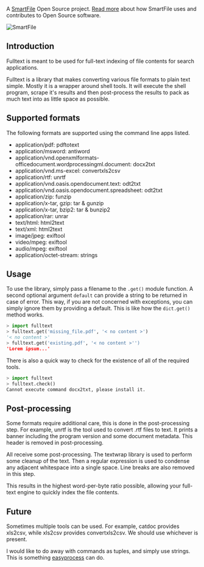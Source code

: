 A [SmartFile](http://www.smartfile.com/) Open Source project.
[Read more](http://www.smartfile.com/open-source.html) about how SmartFile uses and
contributes to Open Source software.

![SmartFile](http://www.smartfile.com/images/logo.jpg)

Introduction
----

Fulltext is meant to be used for full-text indexing of file contents for search applications.

Fulltext is a library that makes converting various file formats to plain text simple. Mostly
it is a wrapper around shell tools. It will execute the shell program, scrape it's results
and then post-process the results to pack as much text into as little space as possible.

Supported formats
----

The following formats are supported using the command line apps listed.

 *  application/pdf: pdftotext
 *  application/msword: antiword
 *  application/vnd.openxmlformats-officedocument.wordprocessingml.document: docx2txt
 *  application/vnd.ms-excel: convertxls2csv
 *  application/rtf: unrtf
 *  application/vnd.oasis.opendocument.text: odt2txt
 *  application/vnd.oasis.opendocument.spreadsheet: odt2txt
 *  application/zip: funzip
 *  application/x-tar, gzip: tar & gunzip
 *  application/x-tar, bzip2: tar & bunzip2
 *  application/rar: unrar
 *  text/html: html2text
 *  text/xml: html2text
 *  image/jpeg: exiftool
 *  video/mpeg: exiftool
 *  audio/mpeg: exiftool
 *  application/octet-stream: strings

Usage
----

To use the library, simply pass a filename to the `.get()`  module function. A second optional
argument `default` can provide a string to be returned in case of error. This way, if you are
not concerned with exceptions, you can simply ignore them by providing a default. This is like
how the `dict.get()` method works.

```python
> import fulltext
> fulltext.get('missing_file.pdf', '< no content >')
'< no content >'
> fulltext.get('existing.pdf', '< no content >'')
'Lorem ipsum...'
```

There is also a quick way to check for the existence of all of the required tools.

```python
> import fulltext
> fulltext.check()
Cannot execute command docx2txt, please install it.
```

Post-processing
----

Some formats require additional care, this is done in the post-processing step. For example, unrtf
is the tool used to convert .rtf files to text. It prints a banner including the program version
and some document metadata. This header is removed in post-processing.

All receive some post-processing. The textwrap library is used to perform some cleanup of the text.
Then a regular expression is used to condense any adjacent whitespace into a single space. Line breaks
are also removed in this step.

This results in the highest word-per-byte ratio possible, allowing your full-text engine to quickly index
the file contents.

Future
----

Sometimes multiple tools can be used. For example, catdoc provides xls2csv, while xls2csv provides convertxls2csv. We should use whichever is present.

I would like to do away with commands as tuples, and simply use strings. This is something [easyprocess](http://pypi.python.org/pypi/EasyProcess) can do.
